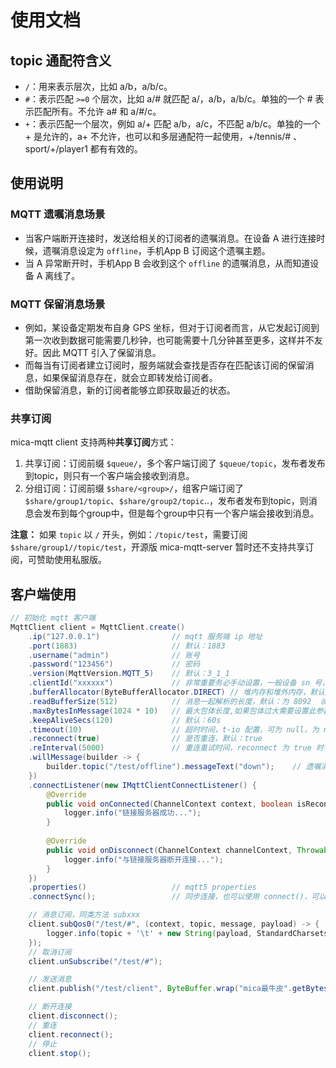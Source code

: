 # 使用文档

## topic 通配符含义
- `/`：用来表示层次，比如 a/b，a/b/c。
- `#`：表示匹配 `>=0` 个层次，比如 a/# 就匹配 a/，a/b，a/b/c。单独的一个 # 表示匹配所有。不允许 a# 和 a/#/c。
- `+`：表示匹配一个层次，例如 a/+ 匹配 a/b，a/c，不匹配 a/b/c。单独的一个 + 是允许的，a+ 不允许，也可以和多层通配符一起使用，+/tennis/# 、sport/+/player1 都有有效的。

## 使用说明

### MQTT 遗嘱消息场景

- 当客户端断开连接时，发送给相关的订阅者的遗嘱消息。在设备 A 进行连接时候，遗嘱消息设定为 `offline`，手机App B 订阅这个遗嘱主题。
- 当 A 异常断开时，手机App B 会收到这个 `offline` 的遗嘱消息，从而知道设备 A 离线了。

### MQTT 保留消息场景

- 例如，某设备定期发布自身 GPS 坐标，但对于订阅者而言，从它发起订阅到第一次收到数据可能需要几秒钟，也可能需要十几分钟甚至更多，这样并不友好。因此 MQTT 引入了保留消息。
- 而每当有订阅者建立订阅时，服务端就会查找是否存在匹配该订阅的保留消息，如果保留消息存在，就会立即转发给订阅者。
- 借助保留消息，新的订阅者能够立即获取最近的状态。

### 共享订阅
mica-mqtt client 支持两种**共享订阅**方式：

1. 共享订阅：订阅前缀 `$queue/`，多个客户端订阅了 `$queue/topic`，发布者发布到topic，则只有一个客户端会接收到消息。
2. 分组订阅：订阅前缀 `$share/<group>/`，组客户端订阅了`$share/group1/topic`、`$share/group2/topic`..，发布者发布到topic，则消息会发布到每个group中，但是每个group中只有一个客户端会接收到消息。

**注意：** 如果 `topic` 以 `/` 开头，例如：`/topic/test`，需要订阅 `$share/group1//topic/test`，开源版 mica-mqtt-server 暂时还不支持共享订阅，可赞助使用私服版。

## 客户端使用
```java
// 初始化 mqtt 客户端
MqttClient client = MqttClient.create()
    .ip("127.0.0.1")                // mqtt 服务端 ip 地址
    .port(1883)                     // 默认：1883
    .username("admin")              // 账号
    .password("123456")             // 密码
    .version(MqttVersion.MQTT_5)    // 默认：3_1_1
    .clientId("xxxxxx")             // 非常重要务必手动设置，一般设备 sn 号，默认：MICA-MQTT- 前缀和 36进制的纳秒数
    .bufferAllocator(ByteBufferAllocator.DIRECT) // 堆内存和堆外内存，默认：堆内存
    .readBufferSize(512)            // 消息一起解析的长度，默认：为 8092 （mqtt 消息最大长度）
    .maxBytesInMessage(1024 * 10)   // 最大包体长度,如果包体过大需要设置此参数，默认为： 10M (10*1024*1024)
    .keepAliveSecs(120)             // 默认：60s
    .timeout(10)                    // 超时时间，t-io 配置，可为 null，为 null 时，t-io 默认为 5
    .reconnect(true)                // 是否重连，默认：true
    .reInterval(5000)               // 重连重试时间，reconnect 为 true 时有效，t-io 默认为：5000
    .willMessage(builder -> {
        builder.topic("/test/offline").messageText("down");    // 遗嘱消息
    })
    .connectListener(new IMqttClientConnectListener() {
        @Override
        public void onConnected(ChannelContext context, boolean isReconnect) {
            logger.info("链接服务器成功...");
        }
        
        @Override
        public void onDisconnect(ChannelContext channelContext, Throwable throwable, String remark, boolean isRemove) {
            logger.info("与链接服务器断开连接...");
        }
    })
    .properties()                   // mqtt5 properties
    .connectSync();                 // 同步连接，也可以使用 connect()，可以避免 broker 没启动照成启动卡住。

    // 消息订阅，同类方法 subxxx
    client.subQos0("/test/#", (context, topic, message, payload) -> {
        logger.info(topic + '\t' + new String(payload, StandardCharsets.UTF_8));
    });
    // 取消订阅
    client.unSubscribe("/test/#");

    // 发送消息
    client.publish("/test/client", ByteBuffer.wrap("mica最牛皮".getBytes(StandardCharsets.UTF_8)));

    // 断开连接
    client.disconnect();
    // 重连
    client.reconnect();
    // 停止
    client.stop();
```
